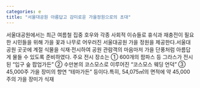 ```yaml
---
categories: e
title: "서울대공원 아름답고 감미로운 가을정원으로의 초대"
---
```

서울대공원에서는 최근 여름철 집중 호우와 각종 사회적 이슈들로 휴식과 재충전이 필요한 시민들을 위해 가을 꽃과 나무로 어우러진 서울대공원 가을 정원을 제공한다.서울대공원 곳곳에 계절 식물을 식재·전시하여 공원 관람객의 마음마저 가을 단풍처럼 아름답게 물들 수 있도록 준비하였다. 주요 전시 장소는 ① 600개의 팜파스 등 그라스가 전시된 “입구 숲 팝업가든” ② 수만본의 코스모스로 이루어진 “코스모스 웨딩 언덕” ③ 45,000주 가을 장미의 향연 “테마가든” 등이다.특히, 54,075㎡의 면적에 약 45,000주의 가을 장미가 식재